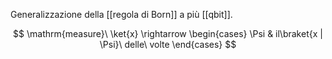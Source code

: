 Generalizzazione della [[regola di Born]] a più [[qbit]].

$$
\mathrm{measure}\ \ket{x} \rightarrow
\begin{cases}
	\Psi & il\braket{x | \Psi}\ delle\ volte
\end{cases}
$$
